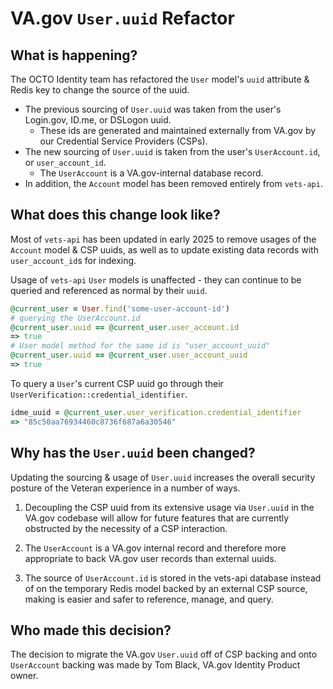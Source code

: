 
# VA.gov `User.uuid` Refactor

## What is happening?

The OCTO Identity team has refactored the `User` model's `uuid`  attribute & Redis key to change the source of the uuid. 

- The previous sourcing of `User.uuid` was taken from the user's Login.gov, ID.me, or DSLogon uuid.
  - These ids are generated and maintained externally from VA.gov by our Credential Service Providers (CSPs).
- The new sourcing of `User.uuid` is taken from the user's `UserAccount.id`, or `user_account_id`.
  - The `UserAccount` is a VA.gov-internal database record.
- In addition, the `Account` model has been removed entirely from `vets-api`.

## What does this change look like?

Most of `vets-api` has been updated in early 2025 to remove usages of the `Account` model & CSP uuids, as well as to update existing data records with `user_account_id`s for indexing.

Usage of `vets-api` `User` models is unaffected - they can continue to be queried and referenced as normal by their `uuid`. 

```ruby
@current_user = User.find('some-user-account-id')
# querying the UserAccount.id
@current_user.uuid == @current_user.user_account.id
=> true
# User model method for the same id is "user_account_uuid"
@current_user.uuid == @current_user.user_account_uuid
=> true
```
To query a `User`'s current CSP uuid go through their `UserVerification::credential_identifier`.

```ruby
idme_uuid = @current_user.user_verification.credential_identifier
=> "85c50aa76934460c8736f687a6a30546"
```

## Why has the `User.uuid` been changed?

Updating the sourcing & usage of `User.uuid` increases the overall security posture of the Veteran experience in a number of ways.

1. Decoupling the CSP uuid from its extensive usage via `User.uuid` in the VA.gov codebase will allow for future features that are currently obstructed by the necessity of a CSP interaction. 

2. The `UserAccount` is a VA.gov internal record and therefore more appropriate to back VA.gov user records than external uuids.

3. The source of `UserAccount.id` is stored in the vets-api database instead of on the temporary Redis model backed by an external CSP source, making is easier and safer to reference, manage, and query.

## Who made this decision?

The decision to migrate the VA.gov `User.uuid` off of CSP backing and onto `UserAccount` backing was made by Tom Black, VA.gov Identity Product owner.
